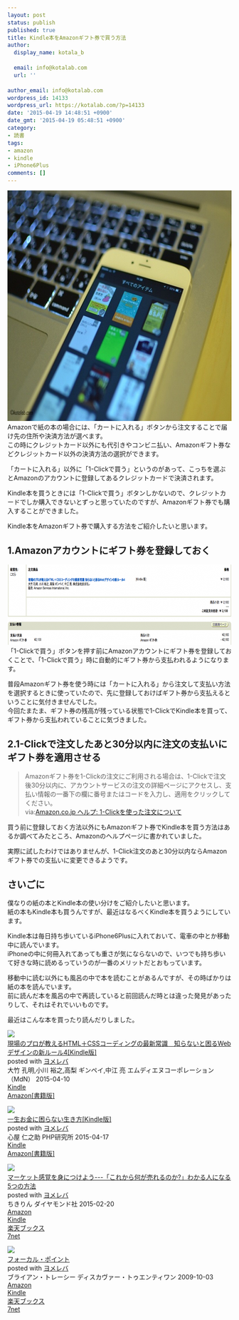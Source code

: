 ```yaml
---
layout: post
status: publish
published: true
title: Kindle本をAmazonギフト券で買う方法
author:
  display_name: kotala_b

  email: info@kotalab.com
  url: ''

author_email: info@kotalab.com
wordpress_id: 14133
wordpress_url: https://kotalab.com/?p=14133
date: '2015-04-19 14:48:51 +0900'
date_gmt: '2015-04-19 05:48:51 +0900'
category:
- 読書
tags:
- amazon
- kindle
- iPhone6Plus
comments: []
---
```

<p><img src="/wp-content/uploads/2015/04/kindle-amazon-giftcard_20150419_01-780x517.jpg" alt="kindle-amazon-giftcard_20150419_01" width="780" height="517" class="aligncenter size-large wp-image-14136" /><br />
Amazonで紙の本の場合には、「カートに入れる」ボタンから注文することで届け先の住所や決済方法が選べます。<br />
この時にクレジットカード以外にも代引きやコンビニ払い、Amazonギフト券などクレジットカード以外の決済方法の選択ができます。</p>
<p>「カートに入れる」以外に「1-Clickで買う」というのがあって、こっちを選ぶとAmazonのアカウントに登録してあるクレジットカードで決済されます。</p>
<p>Kindle本を買うときには「1-Clickで買う」ボタンしかないので、クレジットカードでしか購入できないとずっと思っていたのですが、Amazonギフト券でも購入することができました。</p>
<p>Kindle本をAmazonギフト券で購入する方法をご紹介したいと思います。<br />
</p>
<!--more-->
<h2>1.Amazonアカウントにギフト券を登録しておく</h2>
<p><img src="/wp-content/uploads/2015/04/kindle-amazon-giftcard_20150419_02-780x180.png" alt="kindle-amazon-giftcard_20150419_02" width="780" height="180" class="aligncenter size-large wp-image-14135" /><br />
「1-Clickで買う」ボタンを押す前にAmazonアカウントにギフト券を登録しておくことで、「1-Clickで買う」時に自動的にギフト券から支払われるようになります。</p>
<p>普段Amazonギフト券を使う時には「カートに入れる」から注文して支払い方法を選択するときに使っていたので、先に登録しておけばギフト券から支払えるということに気付きませんでした。<br />
今回たまたま、ギフト券の残高が残っている状態で1-ClickでKindle本を買って、ギフト券から支払われていることに気づきました。</p>
<h2>2.1-Clickで注文したあと30分以内に注文の支払いにギフト券を適用させる</h2>
<blockquote><p>Amazonギフト券を1-Clickの注文にご利用される場合は、1-Clickで注文後30分以内に、アカウントサービスの注文の詳細ページにアクセスし、支払い情報の一番下の欄に番号またはコードを入力し、適用をクリックしてください。<br />
via:<a href="https://www.amazon.co.jp/gp/help/customer/display.html?nodeId=201443070" target="_blank">Amazon.co.jp ヘルプ: 1-Clickを使った注文について</a>
</p></blockquote>
<p>買う前に登録しておく方法以外にもAmazonギフト券でKindle本を買う方法はあるか調べてみたところ、Amazonのヘルプページに書かれていました。</p>
<p>実際に試したわけではありませんが、1-Click注文のあと30分以内ならAmazonギフト券での支払いに変更できるようです。</p>
<h2>さいごに</h2>
<p>僕なりの紙の本とKindle本の使い分けをご紹介したいと思います。<br />
紙の本もKindle本も買うんですが、最近はなるべくKindle本を買うようにしています。</p>
<p>Kindle本は毎日持ち歩いているiPhone6Plusに入れておいて、電車の中とか移動中に読んでいます。<br />
iPhoneの中に何冊入れてあっても重さが気にならないので、いつでも持ち歩いて好きな時に読めるっていうのが一番のメリットだとおもっています。</p>
<p>移動中に読む以外にも風呂の中で本を読むことがあるんですが、その時ばかりは紙の本を読んでいます。<br />
前に読んだ本を風呂の中で再読していると前回読んだ時とは違った発見があったりして、それはそれでいいものです。</p>
<p>最近はこんな本を買ったり読んだりしました。</p>
<div class="booklink-box">
<div class="booklink-image"><a href="https://www.amazon.co.jp/exec/obidos/asin/B00VV5C40M/same-22/" rel="nofollow" target="_blank"><img src="https://images-fe.ssl-images-amazon.com/images/I/51k8BkK1KOL._SL160_.jpg" style="border: none;" /></a></div>
<div class="booklink-info">
<div class="booklink-name"><a href="https://www.amazon.co.jp/exec/obidos/asin/B00VV5C40M/same-22/" rel="nofollow" target="_blank">現場のプロが教えるHTML＋CSSコーディングの最新常識　知らないと困るWebデザインの新ルール4[Kindle版]</a>
<div class="booklink-powered-date">posted with <a href="https://yomereba.com" rel="nofollow" target="_blank">ヨメレバ</a></div>
</div>
<div class="booklink-detail">大竹 孔明,小川 裕之,高梨 ギンペイ,中江 亮 エムディエヌコーポレーション（MdN） 2015-04-10    </div>
<div class="booklink-link2">
<div class="shoplinkkindle"><a href="https://www.amazon.co.jp/exec/obidos/ASIN/B00VV5C40M/same-22/" rel="nofollow" target="_blank">Kindle</a></div>
<div class="shoplinkamazon"><a href="https://www.amazon.co.jp/exec/obidos/ASIN/4844364936/same-22/" rel="nofollow" target="_blank">Amazon[書籍版]</a></div>
</p></div>
</div>
<div class="booklink-footer"></div>
</div>
<div class="booklink-box">
<div class="booklink-image"><a href="https://www.amazon.co.jp/exec/obidos/asin/B00VHPUKR0/same-22/" rel="nofollow" target="_blank"><img src="https://images-fe.ssl-images-amazon.com/images/I/514Bazdy5FL._SL160_.jpg" style="border: none;" /></a></div>
<div class="booklink-info">
<div class="booklink-name"><a href="https://www.amazon.co.jp/exec/obidos/asin/B00VHPUKR0/same-22/" rel="nofollow" target="_blank">一生お金に困らない生き方[Kindle版]</a>
<div class="booklink-powered-date">posted with <a href="https://yomereba.com" rel="nofollow" target="_blank">ヨメレバ</a></div>
</div>
<div class="booklink-detail">心屋 仁之助 PHP研究所 2015-04-17    </div>
<div class="booklink-link2">
<div class="shoplinkkindle"><a href="https://www.amazon.co.jp/exec/obidos/ASIN/B00VHPUKR0/same-22/" rel="nofollow" target="_blank">Kindle</a></div>
<div class="shoplinkamazon"><a href="https://www.amazon.co.jp/exec/obidos/ASIN/4569822614/same-22/" rel="nofollow" target="_blank">Amazon[書籍版]</a></div>
</p></div>
</div>
<div class="booklink-footer"></div>
</div>
<div class="booklink-box">
<div class="booklink-image"><a href="https://www.amazon.co.jp/exec/obidos/asin/4478064784/same-22/" rel="nofollow" target="_blank"><img src="https://images-fe.ssl-images-amazon.com/images/I/51GLVSqdPLL._SL160_.jpg" style="border: none;" /></a></div>
<div class="booklink-info">
<div class="booklink-name"><a href="https://www.amazon.co.jp/exec/obidos/asin/4478064784/same-22/" rel="nofollow" target="_blank">マーケット感覚を身につけよう---「これから何が売れるのか?」わかる人になる5つの方法</a>
<div class="booklink-powered-date">posted with <a href="https://yomereba.com" rel="nofollow" target="_blank">ヨメレバ</a></div>
</div>
<div class="booklink-detail">ちきりん ダイヤモンド社 2015-02-20    </div>
<div class="booklink-link2">
<div class="shoplinkamazon"><a href="https://www.amazon.co.jp/exec/obidos/asin/4478064784/same-22/" rel="nofollow" target="_blank">Amazon</a></div>
<div class="shoplinkkindle"><a href="https://www.amazon.co.jp/exec/obidos/ASIN/B00TPC8JXE/same-22/" rel="nofollow" target="_blank">Kindle</a></div>
<div class="shoplinkrakuten"><a href="http://c.af.moshimo.com/af/c/click?a_id=374939&p_id=56&pc_id=56&pl_id=637&s_v=b5Rz2P0601xu&url=http%3A%2F%2Fbooks.rakuten.co.jp%2Frb%2F13092091%2F" rel="nofollow" target="_blank">楽天ブックス</a><img src="http://i.af.moshimo.com/af/i/impression?a_id=374939&p_id=56&pc_id=56&pl_id=637" width="1" height="1" style="border:none;"></div>
<div class="shoplinkseven"><a href="https://ck.jp.ap.valuecommerce.com/servlet/referral?sid=2967684&pid=881104827&vc_url=http%3A%2F%2Fwww.7netshopping.jp%2Fbooks%2Fsearch_result%2F%3Fctgy%3Dbooks%26code%3D4478064784" target="_blank">7net</a><img src="http://atq.ad.valuecommerce.com/servlet/atq/gifbanner?sid=2967684&pid=881104827" height="1" width="1" border="0"></div>
</p></div>
</div>
<div class="booklink-footer"></div>
</div>
<div class="booklink-box">
<div class="booklink-image"><a href="https://www.amazon.co.jp/exec/obidos/asin/4887597460/same-22/" rel="nofollow" target="_blank"><img src="https://images-fe.ssl-images-amazon.com/images/I/418J55UaMQL._SL160_.jpg" style="border: none;" /></a></div>
<div class="booklink-info">
<div class="booklink-name"><a href="https://www.amazon.co.jp/exec/obidos/asin/4887597460/same-22/" rel="nofollow" target="_blank">フォーカル・ポイント</a>
<div class="booklink-powered-date">posted with <a href="https://yomereba.com" rel="nofollow" target="_blank">ヨメレバ</a></div>
</div>
<div class="booklink-detail">ブライアン・トレーシー ディスカヴァー・トゥエンティワン 2009-10-03    </div>
<div class="booklink-link2">
<div class="shoplinkamazon"><a href="https://www.amazon.co.jp/exec/obidos/asin/4887597460/same-22/" rel="nofollow" target="_blank">Amazon</a></div>
<div class="shoplinkkindle"><a href="https://www.amazon.co.jp/gp/search?keywords=%83t%83H%81%5B%83J%83%8B%81E%83%7C%83C%83%93%83g&__mk_ja_JP=%83J%83%5E%83J%83i&url=node%3D2275256051&tag=same-22" rel="nofollow" target="_blank">Kindle</a></div>
<div class="shoplinkrakuten"><a href="http://c.af.moshimo.com/af/c/click?a_id=374939&p_id=56&pc_id=56&pl_id=637&s_v=b5Rz2P0601xu&url=http%3A%2F%2Fbooks.rakuten.co.jp%2Frb%2F6198900%2F" rel="nofollow" target="_blank">楽天ブックス</a><img src="http://i.af.moshimo.com/af/i/impression?a_id=374939&p_id=56&pc_id=56&pl_id=637" width="1" height="1" style="border:none;"></div>
<div class="shoplinkseven"><a href="https://ck.jp.ap.valuecommerce.com/servlet/referral?sid=2967684&pid=881104827&vc_url=http%3A%2F%2Fwww.7netshopping.jp%2Fbooks%2Fsearch_result%2F%3Fctgy%3Dbooks%26code%3D4887597460" target="_blank">7net</a><img src="http://atq.ad.valuecommerce.com/servlet/atq/gifbanner?sid=2967684&pid=881104827" height="1" width="1" border="0"></div>
</p></div>
</div>
<div class="booklink-footer"></div>
</div>
